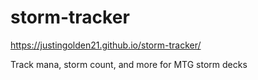 # storm-tracker

https://justingolden21.github.io/storm-tracker/

Track mana, storm count, and more for MTG storm decks
